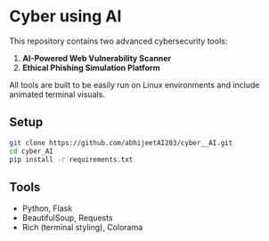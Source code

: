 # Cyber using AI

This repository contains two advanced cybersecurity tools:

1. **AI-Powered Web Vulnerability Scanner**
2. **Ethical Phishing Simulation Platform**

All tools are built to be easily run on Linux environments and include animated terminal visuals.

## Setup
```bash
git clone https://github.com/abhijeetAI203/cyber__AI.git
cd cyber_AI
pip install -r requirements.txt
```

## Tools
- Python, Flask
- BeautifulSoup, Requests
- Rich (terminal styling), Colorama
